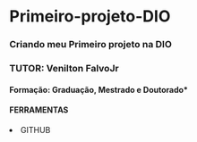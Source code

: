# Primeiro-projeto-DIO
### **Criando meu Primeiro projeto na DIO**  


### TUTOR: Venilton FalvoJr
#### Formação: Graduação, Mestrado e Doutorado*


#### FERRAMENTAS 

<li> GITHUB </li>

